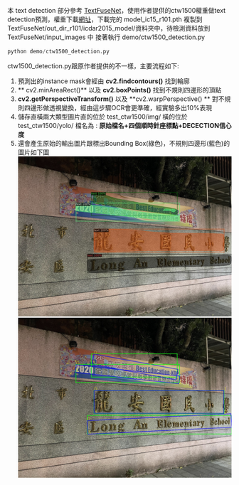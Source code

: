 本 text detection 部分參考 [TextFuseNet](https://github.com/ying09/TextFuseNet "TextFuseNet")，使用作者提供的ctw1500權重做text detection預測，權重下載[網址](https://drive.google.com/drive/folders/18Ll-3bAmi4CR2eGTuM-j6fkMrSAaBV4Z?usp=sharing "網址")，下載完的 model_ic15_r101.pth 複製到       TextFuseNet/out_dir_r101/icdar2015_model/資料夾中，待檢測資料放到 TextFuseNet/input_images 中
接著執行 demo/ctw1500_detection.py
```python
python demo/ctw1500_detection.py
```
ctw1500_detection.py跟原作者提供的不一樣，主要流程如下:
1. 預測出的instance mask會經由 **cv2.findcontours()** 找到輪廓
2. ** cv2.minAreaRect()** 以及 **cv2.boxPoints()** 找到不規則四邊形的頂點
3. **cv2.getPerspectiveTransform()** 以及 **cv2.warpPerspective() ** 對不規則四邊形做透視變換，經由這步驟OCR會更準確，經實驗多出10%表現
4. 儲存直橫兩大類型圖片直的位於 test_ctw1500/img/ 橫的位於 test_ctw1500/yolo/ 檔名為 : **原始檔名+四個順時針座標點+DECECTION信心度**
5. 還會產生原始的輸出圖片跟標出Bounding Box(綠色)，不規則四邊形(藍色)的圖片如下圖
![](docs/images/img_20231.jpg)
![](docs/images/img_20231_my.jpg)